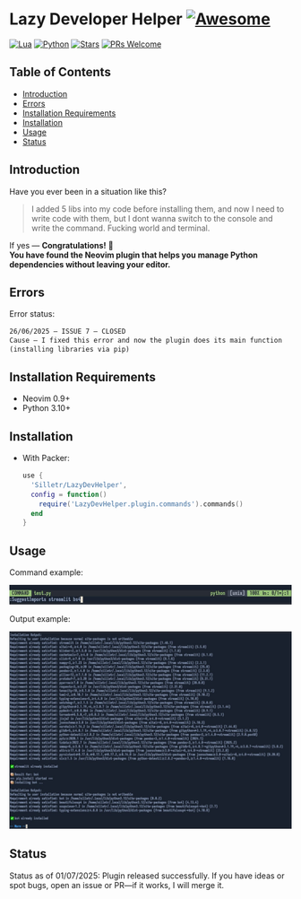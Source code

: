 # Lazy Developer Helper [![Awesome](https://awesome.re/badge.svg)](https://awesome.re)

[![Lua](https://img.shields.io/badge/Lua-5.4.8-purple.svg?logo=lua\&logoColor=white)](https://www.lua.org/)
[![Python](https://img.shields.io/badge/python-3.10+-blue)](https://www.python.org)
[![Stars](https://img.shields.io/github/stars/Silletr/LazyDevHelper?style=flat-square\&color=yellow)](https://github.com/Silletr/LazyDevHelper/stargazers)
[![PRs Welcome](https://img.shields.io/badge/PRs-welcome-brightgreen.svg?style=flat-square)](https://github.com/Silletr/LazyDevHelper/pulls)
## Table of Contents
- [Introduction](#introduction)
- [Errors](#errors)
- [Installation Requirements](#installation-requirements)
- [Installation](#installation)
- [Usage](#usage)
- [Status](#status)
## Introduction

Have you ever been in a situation like this?

> I added 5 libs into my code before installing them, and now I need to write code with them, but I dont wanna switch to the console and write the command. Fucking world and terminal.

If yes — **Congratulations!** 🎉\
**You have found the Neovim plugin that helps you manage Python dependencies without leaving your editor.**

## Errors

Error status:

```text
26/06/2025 – ISSUE 7 – CLOSED  
Cause – I fixed this error and now the plugin does its main function (installing libraries via pip)
```

## Installation Requirements

- Neovim 0.9+
- Python 3.10+

## Installation

- With Packer:
  ```lua
  use {
    'Silletr/LazyDevHelper',
    config = function()
      require('LazyDevHelper.plugin.commands').commands()
    end
  }
  ```

## Usage

Command example:

![Input example](https://raw.githubusercontent.com/Silletr/LazyDevHelper/main/images/command_example.png)

Output example:

![Output](https://raw.githubusercontent.com/Silletr/LazyDevHelper/main/images/output_example.png)

## Status

Status as of 01/07/2025:
Plugin released successfully.
If you have ideas or spot bugs, open an issue or PR—if it works, I will merge it.
